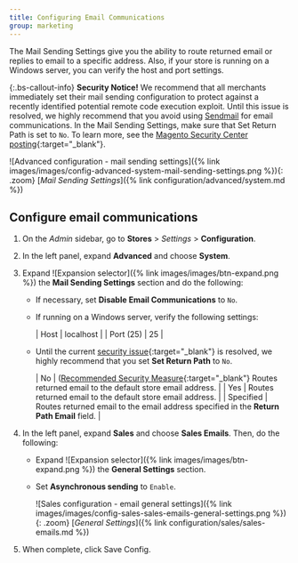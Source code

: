 ```yaml
---
title: Configuring Email Communications
group: marketing
---
```


The Mail Sending Settings give you the ability to route returned email or replies to email to a specific address. Also, if your store is running on a Windows server, you can verify the host and port settings.

{:.bs-callout-info}
**Security Notice!** We recommend that all merchants immediately set their mail sending configuration to protect against a recently identified potential remote code execution exploit. Until this issue is resolved, we highly recommend that you avoid using [Sendmail][1] for email communications. In the Mail Sending Settings, make sure that Set Return Path is set to `No`. To learn more, see the [Magento Security Center posting][2]{:target="_blank"}.

![Advanced configuration - mail sending settings]({% link images/images/config-advanced-system-mail-sending-settings.png %}){: .zoom}
[_Mail Sending Settings_]({% link configuration/advanced/system.md %})

## Configure email communications

1. On the _Admin_ sidebar, go to **Stores** > _Settings_ > **Configuration**.

1. In the left panel, expand **Advanced** and choose **System**.

1. Expand ![Expansion selector]({% link images/images/btn-expand.png %}) the **Mail Sending Settings** section and do the following:

    - If necessary, set **Disable Email Communications** to `No`.

    - If running on a Windows server, verify the following settings:

        | Host | localhost |
        | Port (25) | 25 |

    - Until the current [security issue][2]{:target="_blank"} is resolved, we highly recommend that you set **Set Return Path** to `No`.

        | No | ([Recommended Security Measure][2]{:target="_blank"} Routes returned email to the default store email address. |
        | Yes | Routes returned email to the default store email address. |
        | Specified | Routes returned email to the email address specified in the **Return Path Email** field. |

1. In the left panel, expand **Sales** and choose **Sales Emails**. Then, do the following:

    - Expand ![Expansion selector]({% link images/images/btn-expand.png %}) the **General Settings** section.

    - Set **Asynchronous sending** to `Enable`.

        ![Sales configuration - email general settings]({% link images/images/config-sales-sales-emails-general-settings.png %}){: .zoom}
        [_General Settings_]({% link configuration/sales/sales-emails.md %})

1. When complete, click <span class="btn">Save Config</span>.

[1]: https://en.wikipedia.org/wiki/Sendmail
[2]: https://magento.com/security/news/new-zend-framework-1-security-vulnerability
